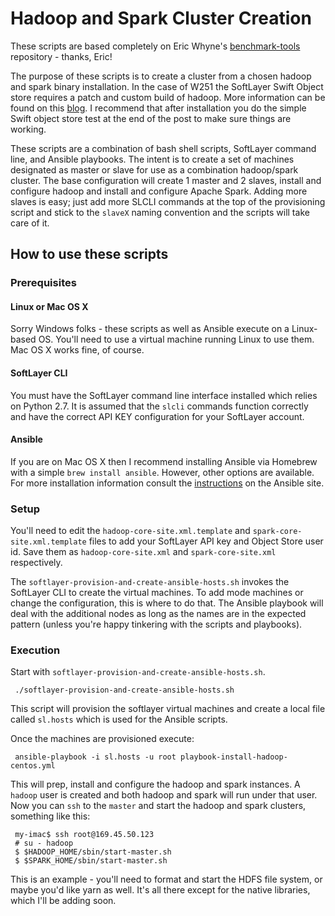 # Hadoop and Spark Cluster Creation #

These scripts are based completely on Eric Whyne's [benchmark-tools](https://github.com/ericwhyne/benchmark-tools) repository - thanks, Eric!

The purpose of these scripts is to create a cluster from a chosen hadoop and spark binary installation. In the case of W251 the SoftLayer Swift Object store requires a patch and custom build of hadoop. More information can be found on this [blog](https://www.ibm.com/developerworks/community/blogs/e90753c6-a6f1-4ae2-81d4-86eb33cf313c/entry/apache_spark_integrartion_with_softlayer_object_store?lang=en). I recommend that after installation you do the simple Swift object store test at the end of the post to make sure things are working.

These scripts are a combination of bash shell scripts, SoftLayer command line, and Ansible playbooks. The intent is to create a set of machines designated as master or slave for use as a combination hadoop/spark cluster. The base configuration will create 1 master and 2 slaves, install and configure hadoop and install and configure Apache Spark. Adding more slaves is easy; just add more SLCLI commands at the top of the provisioning script and stick to the `slaveX` naming convention and the scripts will take care of it.

## How to use these scripts ##
### Prerequisites ###
#### Linux or Mac OS X ####
Sorry Windows folks - these scripts as well as Ansible execute on a Linux-based OS. You'll need to use a virtual machine running Linux to use them. Mac OS X works fine, of course.

#### SoftLayer CLI ####
You must have the SoftLayer command line interface installed which relies on Python 2.7. It is assumed that the `slcli` commands function correctly and have the correct API KEY configuration for your SoftLayer account.

#### Ansible ####
If you are on Mac OS X then I recommend installing Ansible via Homebrew with a simple `brew install ansible`. However, other options are available. For more installation information consult the [instructions](http://docs.ansible.com/ansible/intro_installation.html) on the Ansible site.

### Setup ###
You'll need to edit the `hadoop-core-site.xml.template` and `spark-core-site.xml.template` files to add your SoftLayer API key and Object Store user id. Save them as `hadoop-core-site.xml` and `spark-core-site.xml` respectively.

The `softlayer-provision-and-create-ansible-hosts.sh` invokes the SoftLayer CLI to create the virtual machines. To add mode machines or change the configuration, this is where to do that. The Ansible playbook will deal with the additional nodes as long as the names are in the expected pattern (unless you're happy tinkering with the scripts and playbooks).

### Execution ###
Start with `softlayer-provision-and-create-ansible-hosts.sh`.

     ./softlayer-provision-and-create-ansible-hosts.sh

This script will provision the softlayer virtual machines and create a local file called `sl.hosts` which is used for the Ansible scripts. 

Once the machines are provisioned execute:

     ansible-playbook -i sl.hosts -u root playbook-install-hadoop-centos.yml

This will prep, install and configure the hadoop and spark instances.
A `hadoop` user is created and both hadoop and spark will run under that user. Now you can `ssh` to the `master` and start the hadoop and spark clusters, something like this:

     my-imac$ ssh root@169.45.50.123
     # su - hadoop
     $ $HADOOP_HOME/sbin/start-master.sh
     $ $SPARK_HOME/sbin/start-master.sh

This is an example - you'll need to format and start the HDFS file system, or maybe you'd like yarn as well. It's all there except for the native libraries, which I'll be adding soon.
